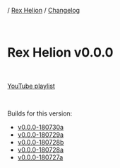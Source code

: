 / [Rex Helion](../../) / [Changelog](../)

<br>

# Rex Helion v0.0.0

<br>

[YouTube playlist](https://www.youtube.com/playlist?list=PLEx1Bhf5aKY0uM8EZYeR6o4hc5RPjLbHr)

<br>

Builds for this version:

- [v0.0.0-180730a](https://taidanakage.github.io/RexHelion/changelog/v0-0-0/180730a/)
- [v0.0.0-180729a](https://taidanakage.github.io/RexHelion/changelog/v0-0-0/180729a/)
- [v0.0.0-180728b](https://taidanakage.github.io/RexHelion/changelog/v0-0-0/180728b/)
- [v0.0.0-180728a](https://taidanakage.github.io/RexHelion/changelog/v0-0-0/180728a/)
- [v0.0.0-180727a](https://taidanakage.github.io/RexHelion/changelog/v0-0-0/180727a/)

